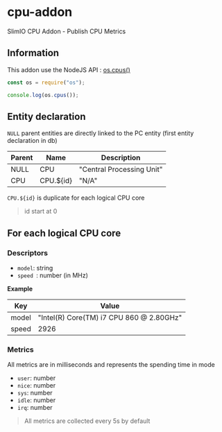 # cpu-addon
SlimIO CPU Addon - Publish CPU Metrics

## Information

This addon use the NodeJS API : [os.cpus()](https://nodejs.org/api/os.html#os_os_cpus)
```js
const os = require("os");

console.log(os.cpus());
```

## Entity declaration

`NULL` parent entities are directly linked to the PC entity (first entity declaration in db)

|Parent|Name|Description|
|---|---|---|
|NULL|CPU|"Central Processing Unit"|
|CPU|CPU.${id}|"N/A"|

`CPU.${id}` is duplicate for each logical CPU core
> id start at 0

## For each logical CPU core

### Descriptors

- `model`: string
- `speed `: number (in MHz)

**Example**

|Key|Value|
|---|---|
|model|"Intel(R) Core(TM) i7 CPU 860 @ 2.80GHz"|
|speed|2926|

### Metrics

All metrics are in milliseconds and represents the spending time in mode
- `user`: number
- `nice`: number
- `sys`: number
- `idle`: number
- `irq`: number

> All metrics are collected every 5s by default
